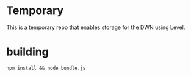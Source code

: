  # Temporary

 This is a temporary repo that enables storage for the DWN using Level.

 # building

 `npm install && node bundle.js`